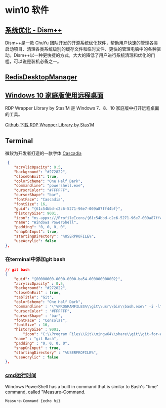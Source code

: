 # win10 软件

## [系统优化 - Dism++](https://www.chuyu.me/zh-Hans/index.html)

Dism++是一款 ChuYu 团队开发的开源系统优化软件，帮助用户快速的管理各类启动项目、清理各类系统级别的缓存文件和临时文件、更快的管理电脑中的各种驱动。Dism++以一种更快捷的方式，大大的降低了用户进行系统清理和优化的门槛，可以说是装机必备之一。

## [RedisDesktopManager](https://masuit.com/125)

## [Windows 10 家庭版使用远程桌面](https://www.appinn.com/windows-10-home-remote-desktop/)

RDP Wrapper Library by Stas’M 是 Windows 7、8、10 家庭版中打开远程桌面的工具。

[Github 下载 RDP Wrapper Library by Stas’M](https://github.com/stascorp/rdpwrap)

## Terminal

微软为开发者打造的一款字体 [Cascadia](https://github.com/microsoft/cascadia-code/releases)

```json
 {
    "acrylicOpacity": 0.5,
    "background": "#272822",
    "closeOnExit": true,
    "colorScheme": "One Half Dark",
    "commandline": "powershell.exe",
    "cursorColor": "#FFFFFF",
    "cursorShape": "bar",
    "fontFace": "Cascadia",
    "fontSize": 16,
    "guid": "{61c54bbd-c2c6-5271-96e7-009a87ff44bf}",
    "historySize": 9001,
    "icon": "ms-appx:///ProfileIcons/{61c54bbd-c2c6-5271-96e7-009a87ff44bf}.png",
    "name": "Windows PowerShell",
    "padding": "0, 0, 0, 0",
    "snapOnInput": true,
    "startingDirectory": "%USERPROFILE%",
    "useAcrylic": false
},
```
### 在terminal中添加git bash
```json
// git bash
{
    "guid": "{00000000-0000-0000-ba54-000000000002}",
    "acrylicOpacity" : 0.5,
    "background": "#272822",
    "closeOnExit" : true,
    "tabTitle": "Git",
    "colorScheme": "One Half Dark",
    "commandline" : "\"%PROGRAMFILES%\\git\\usr\\bin\\bash.exe\" -i -l",
    "cursorColor" : "#FFFFFF",
    "cursorShape" : "bar",
    "fontFace" : "Consolas",
    "fontSize" : 16,
    "historySize" : 9001,
        "icon": "C:\\Program Files\\Git\\mingw64\\share\\git\\git-for-windows.ico",
    "name" : "git Bash",
    "padding" : "0, 0, 0, 0",
    "snapOnInput" : true,
    "startingDirectory" : "%USERPROFILE%",
    "useAcrylic" : false
},
```
### [cmd运行时间](https://stackoverflow.com/questions/673523/how-do-i-measure-execution-time-of-a-command-on-the-windows-command-line/4801509#4801509)
Windows PowerShell has a built in command that is similar to Bash's "time" command, called "Measure-Command.
```cmd
Measure-Command {echo hi}
```